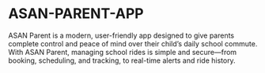 # ASAN-PARENT-APP
ASAN Parent is a modern, user-friendly app designed to give parents complete control and peace of mind over their child’s daily school commute. With ASAN Parent, managing school rides is simple and secure—from booking, scheduling, and tracking, to real-time alerts and ride history.
